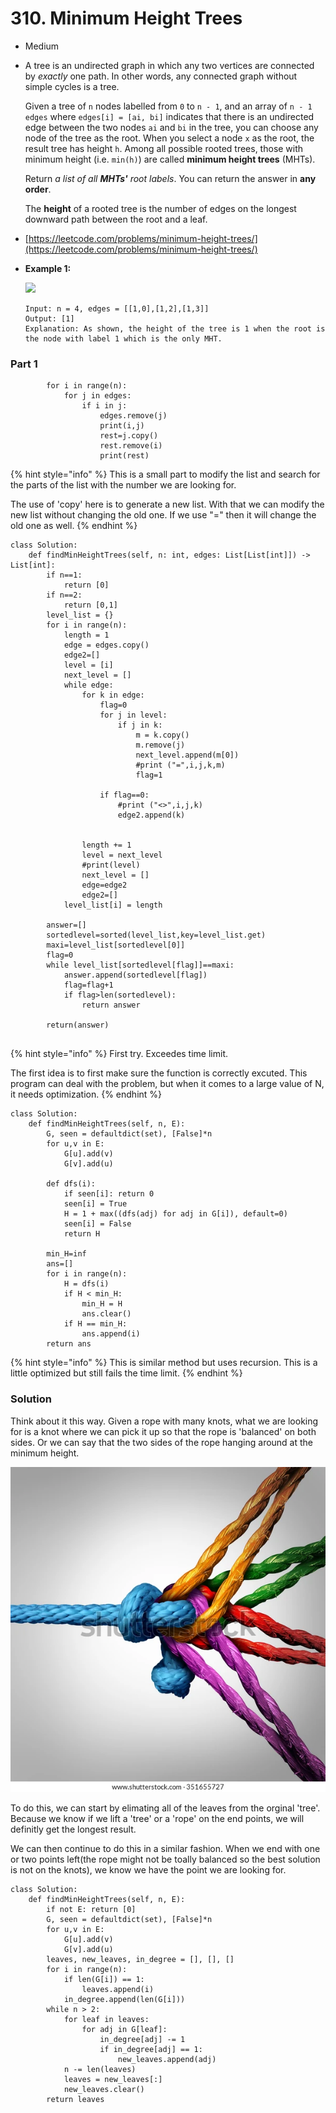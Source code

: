 # 310. Minimum Height Trees

* Medium
*   A tree is an undirected graph in which any two vertices are connected by _exactly_ one path. In other words, any connected graph without simple cycles is a tree.

    Given a tree of `n` nodes labelled from `0` to `n - 1`, and an array of `n - 1` `edges` where `edges[i] = [ai, bi]` indicates that there is an undirected edge between the two nodes `ai` and `bi` in the tree, you can choose any node of the tree as the root. When you select a node `x` as the root, the result tree has height `h`. Among all possible rooted trees, those with minimum height (i.e. `min(h)`)  are called **minimum height trees** (MHTs).

    Return _a list of all **MHTs'** root labels_. You can return the answer in **any order**.

    The **height** of a rooted tree is the number of edges on the longest downward path between the root and a leaf.
* [https://leetcode.com/problems/minimum-height-trees/](https://leetcode.com/problems/minimum-height-trees/)
*   **Example 1:**

    ![](https://assets.leetcode.com/uploads/2020/09/01/e1.jpg)

    ```
    Input: n = 4, edges = [[1,0],[1,2],[1,3]]
    Output: [1]
    Explanation: As shown, the height of the tree is 1 when the root is the node with label 1 which is the only MHT.
    ```



### Part 1

```
        for i in range(n):
            for j in edges:
                if i in j:
                    edges.remove(j)
                    print(i,j)
                    rest=j.copy()
                    rest.remove(i)
                    print(rest)
```

{% hint style="info" %}
This is a small part to modify the list and search for the parts of the list with the number we are looking for.&#x20;

The use of 'copy' here is to generate a new list. With that we can modify the new list without changing the old one. If we use "=" then it will change the old one as well.&#x20;
{% endhint %}

```
class Solution:
    def findMinHeightTrees(self, n: int, edges: List[List[int]]) -> List[int]:
        if n==1:
            return [0]
        if n==2:
            return [0,1]
        level_list = {}
        for i in range(n):
            length = 1
            edge = edges.copy()
            edge2=[]
            level = [i]
            next_level = []
            while edge:
                for k in edge:
                    flag=0
                    for j in level:
                        if j in k:
                            m = k.copy()
                            m.remove(j)
                            next_level.append(m[0])
                            #print ("=",i,j,k,m)
                            flag=1

                    if flag==0:
                        #print ("<>",i,j,k)
                        edge2.append(k)


                length += 1
                level = next_level
                #print(level)
                next_level = []
                edge=edge2
                edge2=[]
            level_list[i] = length

        answer=[]
        sortedlevel=sorted(level_list,key=level_list.get)
        maxi=level_list[sortedlevel[0]]
        flag=0
        while level_list[sortedlevel[flag]]==maxi:
            answer.append(sortedlevel[flag])
            flag=flag+1
            if flag>len(sortedlevel):
                return answer

        return(answer)     
                            
```

{% hint style="info" %}
First try. Exceedes time limit.&#x20;

The first idea is to first make sure the function is correctly excuted. This program can deal with the problem, but when it comes to a large value of N, it needs optimization.&#x20;
{% endhint %}

```
class Solution:
    def findMinHeightTrees(self, n, E):
        G, seen = defaultdict(set), [False]*n
        for u,v in E:
            G[u].add(v)
            G[v].add(u)
            
        def dfs(i):
            if seen[i]: return 0
            seen[i] = True
            H = 1 + max((dfs(adj) for adj in G[i]), default=0)
            seen[i] = False
            return H
        
        min_H=inf
        ans=[]
        for i in range(n):
            H = dfs(i)
            if H < min_H:
                min_H = H
                ans.clear()
            if H == min_H:
                ans.append(i)
        return ans
```

{% hint style="info" %}
This is similar method but uses recursion. This is a little optimized but still fails the time limit.&#x20;
{% endhint %}

### Solution

Think about it this way. Given a rope with many knots, what we are looking for is a knot where we can pick it up so that the rope is 'balanced' on both sides. Or we can say that the two sides of the rope hanging around at the minimum height. &#x20;

![](<../../.gitbook/assets/image (1) (1).png>)

To do this, we can start by elimating all of the leaves from the orginal 'tree'. Because we know if we lift a 'tree' or a 'rope' on the end points, we will definitly get the longest result.&#x20;

We can then continue to do this in a similar fashion. When we end with one or two points left(the rope might not be toally balanced so the best solution is not on the knots), we know we have the point we are looking for.&#x20;

```
class Solution:
    def findMinHeightTrees(self, n, E):
        if not E: return [0]
        G, seen = defaultdict(set), [False]*n
        for u,v in E:
            G[u].add(v)
            G[v].add(u)
        leaves, new_leaves, in_degree = [], [], []
        for i in range(n):
            if len(G[i]) == 1:
                leaves.append(i)
            in_degree.append(len(G[i]))
        while n > 2:
            for leaf in leaves:
                for adj in G[leaf]:
                    in_degree[adj] -= 1
                    if in_degree[adj] == 1:
                        new_leaves.append(adj)
            n -= len(leaves)
            leaves = new_leaves[:]
            new_leaves.clear()
        return leaves
```

